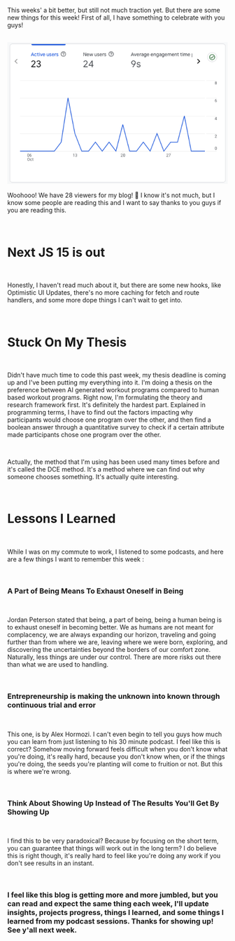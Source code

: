 This weeks' a bit better, but still not much traction yet. But there are some new things for this week! First of all, I have something to celebrate with you guys!

<br>

<img src='../../images/firebase-Nov-2nd.png' alt='analytics screenshot'>

<br>

Woohooo! We have 28 viewers for my blog! 🎉 I know it's not much, but I know some people are reading this and I want to say thanks to you guys if you are reading this.

<br>


<h1 class="text-3xl font-bold">
Next JS 15 is out
</h1>

<br>

Honestly, I haven't read much about it, but there are some new hooks, like Optimistic UI Updates, there's no more caching for fetch and route handlers, and some more dope things I can't wait to get into.

<br>

<h1 class="text-3xl font-bold">
Stuck On My Thesis
</h1>

<br>

Didn't have much time to code this past week, my thesis deadline is coming up and I've been putting my everything into it. I'm doing a thesis on the preference between AI generated workout programs compared to human based workout programs. Right now, I'm formulating the theory and research framework first. It's definitely the hardest part. Explained in programming terms, I have to find out the factors impacting why participants would choose one program over the other, and then find a boolean answer through a quantitative survey to check if a certain attribute made participants chose one program over the other.

<br>

Actually, the method that I'm using has been used many times before and it's called the DCE method. It's a method where we can find out why someone chooses something. It's actually quite interesting.

<br>

<h1 class="text-3xl font-bold">
Lessons I Learned
</h1>

<br>

While I was on my commute to work, I listened to some podcasts, and here are a few things I want to remember this week :

<br>

<h3 class="text-2xl font-bold italic">A Part of Being Means To Exhaust Oneself in Being</h3>

<br>

Jordan Peterson stated that being, a part of being, being a human being is to exhaust oneself in becoming better. We as humans are not meant for complacency, we are always expanding our horizon, traveling and going further than from where we are, leaving where we were born, exploring, and discovering the uncertainties beyond the borders of our comfort zone. Naturally, less things are under our control.
There are more risks out there than what we are used to handling.

<br>

<h3 class="text-2xl font-bold italic">Entrepreneurship is making the unknown into known through continuous trial and error</h3>

<br>

This one, is by Alex Hormozi. I can't even begin to tell you guys how much you can learn from just listening to his 30 minute podcast. I feel like this is correct? Somehow moving forward feels difficult when you don't know what you're doing, it's really hard, because you don't know when, or if the things you're doing, the seeds you're planting will come to fruition or not. But this is where we're wrong.

<br>

<h3 class="text-2xl font-bold italic">Think About Showing Up Instead of The Results You'll Get By Showing Up</h3>

<br>

I find this to be very paradoxical? Because by focusing on the short term, you can guarantee that things will work out in the long term? I do believe this is right though, it's really hard to feel like you're doing any work if you don't see results in an instant.

<br>

<h3 class="text-sm italic font-light">I feel like this blog is getting more and more jumbled, but you can read and expect the same thing each week, I'll update insights, projects progress, things I learned, and some things I learned from my podcast sessions. Thanks for showing up! See y'all next week.</h3>
